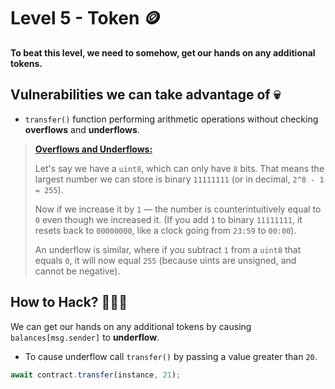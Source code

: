 # Level 5 - Token 🪙

**To beat this level, we need to somehow, get our hands on any additional tokens.**

## Vulnerabilities we can take advantage of 💀

- `transfer()` function performing arithmetic operations without checking **overflows** and **underflows**.

> [**Overflows and Underflows:**](https://docs.soliditylang.org/en/v0.8.13/security-considerations.html#two-s-complement-underflows-overflows)
>
> Let's say we have a `uint8`, which can only have `8` bits. That means the largest number we can store is binary `11111111` (or in decimal, `2^8 - 1 = 255`).
> 
> Now if we increase it by `1` — the number is counterintuitively equal to `0` even though we increased it. (If you add `1` to binary `11111111`, it resets back to `00000000`, like a clock going from `23:59` to `00:00`).
> 
> An underflow is similar, where if you subtract `1` from a `uint8` that equals `0`, it will now equal `255` (because uints are unsigned, and cannot be negative).

## How to Hack? 👨🏻‍💻

We can get our hands on any additional tokens by causing `balances[msg.sender]` to **underflow**.

- To cause underflow call `transfer()` by passing a value greater than `20`.

```jsx
await contract.transfer(instance, 21);
```